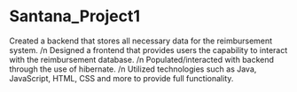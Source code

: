 # Santana_Project1

Created a backend that stores all necessary data for the reimbursement system. /n
Designed a frontend that provides users the capability to interact with the reimbursement database. /n
Populated/interacted with backend through the use of hibernate. /n
Utilized technologies such as Java, JavaScript, HTML, CSS and more to provide full functionality.
